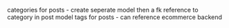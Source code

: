 categories for posts - create seperate model then a fk reference to category in post model
tags for posts - can reference ecommerce backend
